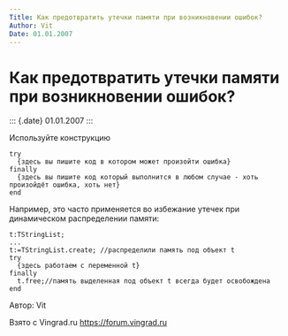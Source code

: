 ```yaml
---
Title: Как предотвратить утечки памяти при возникновении ошибок?
Author: Vit
Date: 01.01.2007
---
```



Как предотвратить утечки памяти при возникновении ошибок?
=========================================================

::: {.date}
01.01.2007
:::

Используйте конструкцию


    try
      {здесь вы пишите код в котором может произойти ошибка}
    finally
      {здесь вы пишите код который выполнится в любом случае - хоть произойдёт ошибка, хоть нет}
    end

Например, это часто применяется во избежание утечек при динамическом
распределении памяти:


    t:TStringList;
    ...
    t:=TStringList.create; //распределили память под объект t
    try
      {здесь работаем с переменной t}
    finally
      t.free;//память выделенная под объект t всегда будет освобождена 
    end

Автор: Vit

Взято с Vingrad.ru <https://forum.vingrad.ru>
